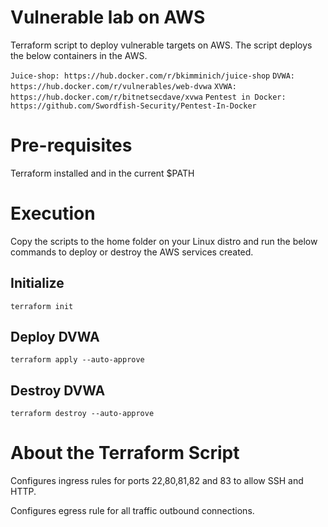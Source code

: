 # Vulnerable lab on AWS
Terraform script to deploy vulnerable targets on AWS. The script deploys the below containers in the AWS.

`Juice-shop: https://hub.docker.com/r/bkimminich/juice-shop`
`DVWA: https://hub.docker.com/r/vulnerables/web-dvwa`
`XVWA: https://hub.docker.com/r/bitnetsecdave/xvwa`
`Pentest in Docker: https://github.com/Swordfish-Security/Pentest-In-Docker`
 
# Pre-requisites
Terraform installed and in the current $PATH

# Execution
Copy the scripts to the home folder on your Linux distro and run the below commands to deploy or destroy the AWS services created.

## Initialize
`terraform init`

## Deploy DVWA
`terraform apply --auto-approve`

## Destroy DVWA
`terraform destroy --auto-approve`

# About the Terraform Script
Configures ingress rules for ports 22,80,81,82 and 83 to allow SSH and HTTP.

Configures egress rule for all traffic outbound connections.
